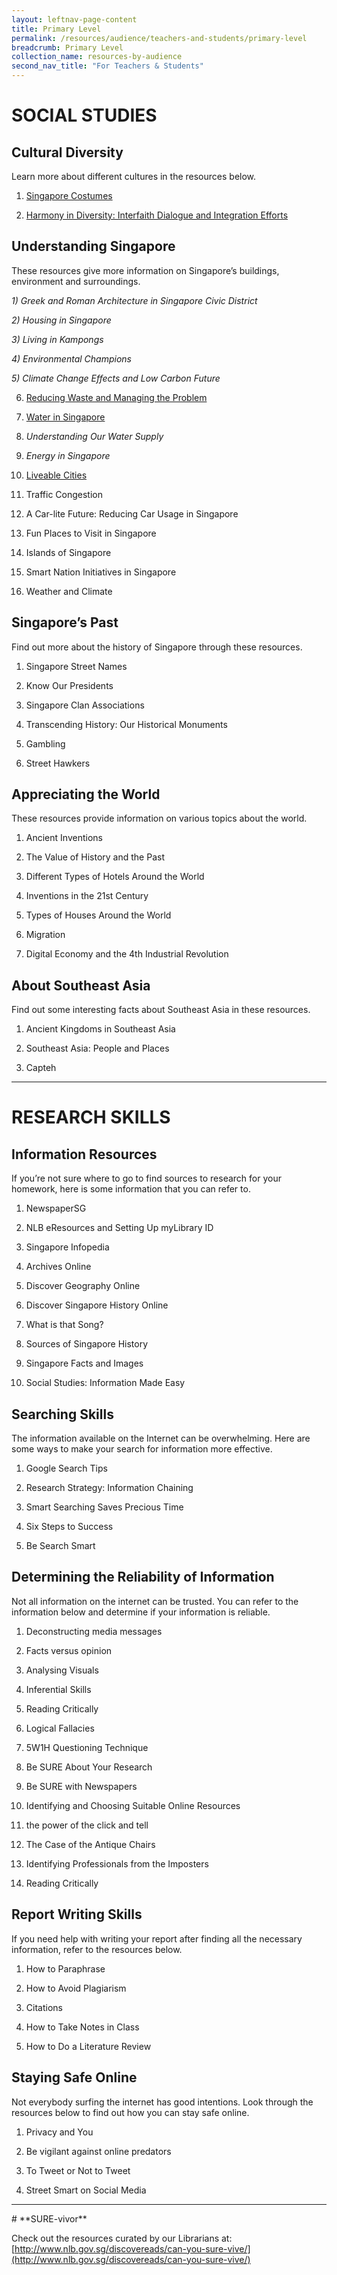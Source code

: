 ```yaml
---
layout: leftnav-page-content
title: Primary Level
permalink: /resources/audience/teachers-and-students/primary-level
breadcrumb: Primary Level
collection_name: resources-by-audience
second_nav_title: "For Teachers & Students"
---
```



# **SOCIAL STUDIES**



## **Cultural Diversity** 

Learn more about different cultures in the resources below. 

1)    [Singapore Costumes](/infographic/UPDATED19%20NLB_Infographic03_Costumes_FA.pdf
)

2)    [Harmony in Diversity: Interfaith Dialogue and Integration Efforts](/cheatsheet/NLB_Cheatsheet_Harmony_in_diversity_Jul2019.pdf) 

 

## **Understanding Singapore** 

These resources give more information on Singapore’s buildings, environment and surroundings. 

 

*1)    Greek and Roman Architecture in Singapore Civic District* 

*2)    Housing in Singapore* 

*3)    Living in Kampongs* 

*4)    Environmental Champions* 

*5)    Climate Change Effects and Low Carbon Future* 

6)    [Reducing Waste and Managing the Problem](/cheatsheet/NLB_Cheatsheet_Reducing_Waste_Jul2019.pdf) 

7)    [Water in Singapore](/cheatsheet/NLB_Cheatsheet_WaterinSingapore_Jul2019.pdf) 

8)    *Understanding Our Water Supply* 

9)    *Energy in Singapore* 

10)  [Liveable Cities](/cheatsheet/NLB_Cheatsheet_Liveable_Cities_Jul2019.pdf) 

11)  Traffic Congestion 

12)  A Car-lite Future: Reducing Car Usage in Singapore 

13)  Fun Places to Visit in Singapore 

14)  Islands of Singapore 

15)  Smart Nation Initiatives in Singapore 

16)  Weather and Climate 

 

## **Singapore’s Past** 

Find out more about the history of Singapore through these resources. 

1)    Singapore Street Names 

2)    Know Our Presidents 

3)    Singapore Clan Associations 

4)    Transcending History: Our Historical Monuments 

5)    Gambling 

6)    Street Hawkers 

 

 

## **Appreciating the World** 

These resources provide information on various topics about the world. 

 1)    Ancient Inventions 

2)    The Value of History and the Past 

3)    Different Types of Hotels Around the World 

4)    Inventions in the 21st Century 

5)    Types of Houses Around the World 

6)    Migration 

7)    Digital Economy and the 4th Industrial Revolution 

 

## **About Southeast Asia** 

Find out some interesting facts about Southeast Asia in these resources. 

 1)    Ancient Kingdoms in Southeast Asia 

2)    Southeast Asia: People and Places 

3)    Capteh 

 

 <HR>

# **RESEARCH SKILLS**

## **Information Resources** 

If you’re not sure where to go to find sources to research for your homework, here is some information that you can refer to. 

1)    NewspaperSG

2)    NLB eResources and Setting Up myLibrary ID 

3)    Singapore Infopedia

4)    Archives Online

5)    Discover Geography Online

6)    Discover Singapore History Online

7)    What is that Song?

8)    Sources of Singapore History 

9)    Singapore Facts and Images

10)  Social Studies: Information Made Easy  

 

##  Searching Skills

The information available on the Internet can be overwhelming. Here are some ways to make your search for information more effective. 

1)    Google Search Tips

2)    Research Strategy: Information Chaining

3)    Smart Searching Saves Precious Time 

4)    Six Steps to Success 

5)    Be Search Smart 

 

 

## Determining the Reliability of Information

Not all information on the internet can be trusted. You can refer to the information below and determine if your information is reliable. 

1)    Deconstructing media messages

2)    Facts versus opinion

3)    Analysing Visuals 

4)    Inferential Skills 

5)    Reading Critically 

6)    Logical Fallacies 

7)    5W1H Questioning Technique

8)    Be SURE About Your Research 

9)    Be SURE with Newspapers 

10)  Identifying and Choosing Suitable Online Resources 

11)  the power of the click and tell

12)  The Case of the Antique Chairs 

13)  Identifying Professionals from the Imposters 

14)  Reading Critically

 

## Report Writing Skills 

If you need help with writing your report after finding all the necessary information, refer to the resources below. 

1)    How to Paraphrase 

2)    How to Avoid Plagiarism

3)    Citations 

4)    How to Take Notes in Class 

5)    How to Do a Literature Review 

 

## Staying Safe Online 

Not everybody surfing the internet has good intentions. Look through the resources below to find out how you can stay safe online. 

1)    Privacy and You

2)    Be vigilant against online predators

3)    To Tweet or Not to Tweet

4)    Street Smart on Social Media 

 

<HR>
# **SURE-vivor** 

Check out the resources curated by our Librarians at: [http://www.nlb.gov.sg/discovereads/can-you-sure-vive/](http://www.nlb.gov.sg/discovereads/can-you-sure-vive/)




